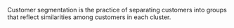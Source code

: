 Customer segmentation is the practice of separating customers into groups that reflect similarities among customers in each cluster.
